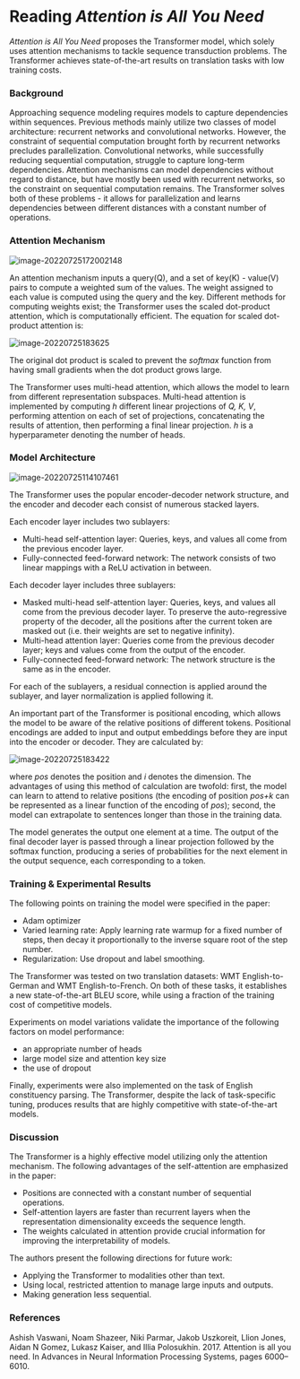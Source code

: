 # Reading *Attention is All You Need*



*Attention is All You Need* proposes the Transformer model, which solely uses attention mechanisms to tackle sequence transduction problems. The Transformer achieves state-of-the-art results on translation tasks with low training costs.



### Background

Approaching sequence modeling requires models to capture dependencies within sequences. Previous methods mainly utilize two classes of model architecture: recurrent networks and convolutional networks. However, the constraint of sequential computation brought forth by recurrent networks precludes parallelization. Convolutional networks, while successfully reducing sequential computation, struggle to capture long-term dependencies.  Attention mechanisms can model dependencies without regard to distance, but have mostly been used with recurrent networks, so the constraint on sequential computation remains. The Transformer solves both of these problems - it allows for parallelization and learns dependencies between different distances with a constant number of operations.



### Attention Mechanism

![image-20220725172002148](/images/image-20220725172002148.png)

An attention mechanism inputs a query(Q), and a set of key(K) - value(V) pairs to compute a weighted sum of the values. The weight assigned to each value is computed using the query and the key. Different methods for computing weights exist; the Transformer uses the scaled dot-product attention, which is computationally efficient. The equation for scaled dot-product attention is:

![image-20220725183625](/images/20220725183625.png)

The original dot product is scaled to prevent the *softmax* function from having small gradients when the dot product grows large.

The Transformer uses multi-head attention, which allows the model to learn from different representation subspaces. Multi-head attention is implemented by computing *h* different linear projections of *Q, K, V*, performing attention on each of set of projections, concatenating the results of attention, then performing a final linear projection. *h* is a hyperparameter denoting the number of heads.



### Model Architecture

![image-20220725114107461](/images/image-20220725114107461.png)

The Transformer uses the popular encoder-decoder network structure, and the encoder and decoder each consist of numerous stacked layers.

Each encoder layer includes two sublayers:

- Multi-head self-attention layer: Queries, keys, and values all come from the previous encoder layer.
- Fully-connected feed-forward network: The network consists of two linear mappings with a ReLU activation in between.

Each decoder layer includes three sublayers:

- Masked multi-head self-attention layer: Queries, keys, and values all come from the previous decoder layer. To preserve the auto-regressive property of the decoder, all the positions after the current token are masked out (i.e. their weights are set to negative infinity).
- Multi-head attention layer: Queries come from the previous decoder layer; keys and values come from the output of the encoder.
- Fully-connected feed-forward network: The network structure is the same as in the encoder.

For each of the sublayers, a residual connection is applied around the sublayer, and layer normalization is applied following it.

An important part of the Transformer is positional encoding, which allows the model to be aware of the relative positions of different tokens. Positional encodings are added to input and output embeddings before they are input into the encoder or decoder. They are calculated by:

![image-20220725183422](/images/20220725183422.png)

where *pos* denotes the position and *i* denotes the dimension. The advantages of using this method of calculation are twofold: first, the model can learn to attend to relative positions (the encoding of position *pos+k* can be represented as a linear function of the encoding of *pos*); second, the model can extrapolate to sentences longer than those in the training data.

The model generates the output one element at a time. The output of the final decoder layer is passed through a linear projection followed by the softmax function, producing a series of probabilities for the next element in the output sequence, each corresponding to a token.



### Training & Experimental Results

The following points on training the model were specified in the paper:

- Adam optimizer
- Varied learning rate: Apply learning rate warmup for a fixed number of steps, then decay it proportionally to the inverse square root of the step number.
- Regularization: Use dropout and label smoothing.

The Transformer was tested on two translation datasets: WMT English-to-German and WMT English-to-French. On both of these tasks, it establishes a new state-of-the-art BLEU score, while using a fraction of the training cost of competitive models.

Experiments on model variations validate the importance of the following factors on model performance:

- an appropriate number of heads
- large model size and attention key size
- the use of dropout

Finally, experiments were also implemented on the task of English constituency parsing. The Transformer, despite the lack of task-specific tuning, produces results that are highly competitive with state-of-the-art models.



### Discussion

The Transformer is a highly effective model utilizing only the attention mechanism. The following advantages of the self-attention are emphasized in the paper: 

- Positions are connected with a constant number of sequential operations.
- Self-attention layers are faster than recurrent layers when the representation dimensionality exceeds the sequence length.
- The weights calculated in attention provide crucial information for improving the interpretability of models.

The authors present the following directions for future work:

- Applying the Transformer to modalities other than text.
- Using local, restricted attention to manage large inputs and outputs.
- Making generation less sequential.



### References

Ashish Vaswani, Noam Shazeer, Niki Parmar, Jakob Uszkoreit, Llion Jones, Aidan N Gomez, Lukasz Kaiser, and Illia Polosukhin. 2017. Attention is all you need. In Advances in Neural Information Processing Systems, pages 6000–6010.